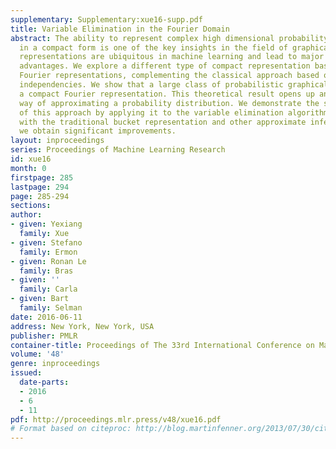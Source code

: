 ```yaml
---
supplementary: Supplementary:xue16-supp.pdf
title: Variable Elimination in the Fourier Domain
abstract: The ability to represent complex high dimensional probability distributions
  in a compact form is one of the key insights in the field of graphical models. Factored
  representations are ubiquitous in machine learning and lead to major computational
  advantages. We explore a different type of compact representation based on discrete
  Fourier representations, complementing the classical approach based on conditional
  independencies. We show that a large class of probabilistic graphical models have
  a compact Fourier representation. This theoretical result opens up an entirely new
  way of approximating a probability distribution. We demonstrate the significance
  of this approach by applying it to the variable elimination algorithm. Compared
  with the traditional bucket representation and other approximate inference algorithms,
  we obtain significant improvements.
layout: inproceedings
series: Proceedings of Machine Learning Research
id: xue16
month: 0
firstpage: 285
lastpage: 294
page: 285-294
sections: 
author:
- given: Yexiang
  family: Xue
- given: Stefano
  family: Ermon
- given: Ronan Le
  family: Bras
- given: ''
  family: Carla
- given: Bart
  family: Selman
date: 2016-06-11
address: New York, New York, USA
publisher: PMLR
container-title: Proceedings of The 33rd International Conference on Machine Learning
volume: '48'
genre: inproceedings
issued:
  date-parts:
  - 2016
  - 6
  - 11
pdf: http://proceedings.mlr.press/v48/xue16.pdf
# Format based on citeproc: http://blog.martinfenner.org/2013/07/30/citeproc-yaml-for-bibliographies/
---
```

